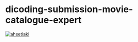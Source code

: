 # dicoding-submission-movie-catalogue-expert
[![ahsetiaki](https://circleci.com/gh/ahsetiaki/dicoding-submission-movie-catalogue-expert.svg?style=svg)](https://app.circleci.com/pipelines/github/ahsetiaki/dicoding-submission-movie-catalogue-expert?invite=true)
